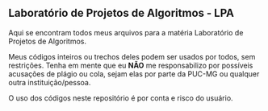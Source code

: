 ## Laboratório de Projetos de Algoritmos - LPA

Aqui se encontram todos meus arquivos para a matéria Laboratório de Projetos de Algoritmos.

Meus códigos inteiros ou trechos deles podem ser usados por todos, sem restrições. Tenha em mente que eu **NÃO** me responsabilizo por possíveis acusações de plágio ou cola, sejam elas por parte da PUC-MG ou qualquer outra instituição/pessoa.

O uso dos códigos neste repositório é por conta e risco do usuário.

